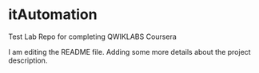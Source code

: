 # itAutomation
Test Lab Repo for completing QWIKLABS Coursera

I am editing the README file. Adding some more details about the project description.
